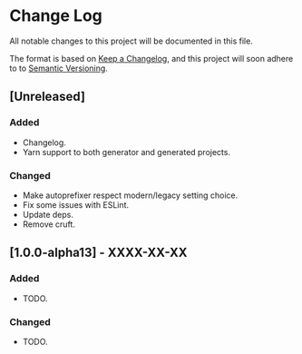 # Change Log

All notable changes to this project will be documented in this file.

The format is based on [Keep a Changelog](http://keepachangelog.com/), and this project will soon adhere to to [Semantic Versioning](http://semver.org/).

## [Unreleased]
### Added
- Changelog.
- Yarn support to both generator and generated projects.

### Changed
- Make autoprefixer respect modern/legacy setting choice.
- Fix some issues with ESLint.
- Update deps.
- Remove cruft.

## [1.0.0-alpha13] - XXXX-XX-XX
### Added
- TODO.

### Changed
- TODO.
